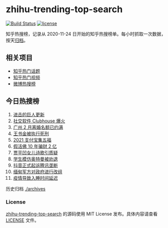 # zhihu-trending-top-search

[![Build Status](https://github.com/justjavac/zhihu-trending-top-search/workflows/ci/badge.svg?branch=main)](https://github.com/justjavac/zhihu-trending-top-search/actions)
[![license](https://img.shields.io/github/license/justjavac/zhihu-trending-top-search)](https://github.com/justjavac/zhihu-trending-top-search/blob/main/LICENSE)

知乎热搜榜，记录从 2020-11-24 日开始的知乎热搜榜单。每小时抓取一次数据，按天[归档](./archives)。

## 相关项目

- [知乎热门话题](https://github.com/justjavac/zhihu-trending-hot-questions)
- [知乎热门视频](https://github.com/justjavac/zhihu-trending-hot-video)
- [微博热搜榜](https://github.com/justjavac/weibo-trending-hot-search)

## 今日热搜榜

<!-- BEGIN -->
<!-- 最后更新时间 Wed Feb 03 2021 01:36:12 GMT+0800 (CST) -->
1. [进击的巨人更新](https://www.zhihu.com/search?q=进击的巨人)
1. [社交软件 Clubhouse 爆火](https://www.zhihu.com/search?q=clubhouse)
1. [广州 2 月离婚名额已约满](https://www.zhihu.com/search?q=预约离婚)
1. [王书金被执行死刑](https://www.zhihu.com/search?q=王书金)
1. [2021 支付宝集五福](https://www.zhihu.com/search?q=支付宝五福)
1. [假活佛 10 年骗财 2 亿](https://www.zhihu.com/search?q=假活佛)
1. [贾平凹女儿诗歌引质疑](https://www.zhihu.com/search?q=贾平凹女儿)
1. [学生模仿奥特曼被劝退](https://www.zhihu.com/search?q=学生模仿奥特曼)
1. [抖音正式起诉腾讯垄断](https://www.zhihu.com/search?q=抖音起诉腾讯)
1. [缅甸军方对政府进行改组](https://www.zhihu.com/search?q=缅甸军方)
1. [疫情导致入睡时间延迟](https://www.zhihu.com/search?q=睡眠周期)
<!-- END -->

历史归档 [./archives](./archives)

### License

[zhihu-trending-top-search](https://github.com/justjavac/zhihu-trending-top-search) 的源码使用 MIT License 发布。具体内容请查看 [LICENSE](./LICENSE) 文件。
